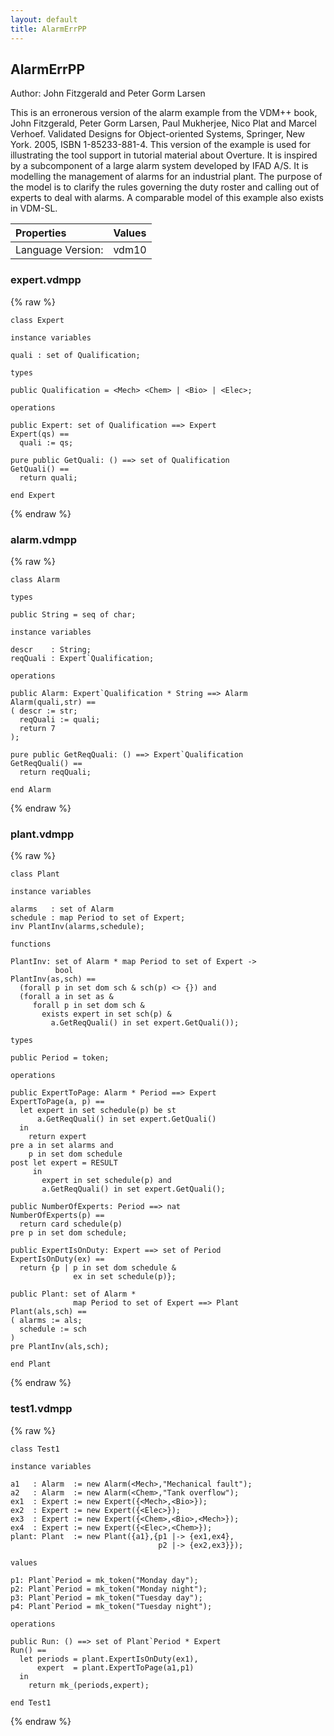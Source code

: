 ```yaml
---
layout: default
title: AlarmErrPP
---
```


## AlarmErrPP
Author: John Fitzgerald and Peter Gorm Larsen


This is an erronerous version of the alarm example from the VDM++
book, John Fitzgerald, Peter Gorm Larsen, Paul Mukherjee, Nico Plat
and Marcel Verhoef. Validated Designs for Object-oriented Systems,
Springer, New York. 2005, ISBN 1-85233-881-4. This version of the
example is used for illustrating the tool support in tutorial material
about Overture. It is inspired by a subcomponent of a large alarm
system developed by IFAD A/S. It is modelling the management of alarms
for an industrial plant. The purpose of the model is to clarify the
rules governing the duty roster and calling out of experts to deal
with alarms. A comparable model of this example also exists in VDM-SL.



| Properties | Values          |
| :------------ | :---------- |
|Language Version:| vdm10|


### expert.vdmpp

{% raw %}
~~~
class Expert

instance variables

quali : set of Qualification;

types
 
public Qualification = <Mech> <Chem> | <Bio> | <Elec>;

operations

public Expert: set of Qualification ==> Expert
Expert(qs) ==
  quali := qs;

pure public GetQuali: () ==> set of Qualification
GetQuali() ==
  return quali;
  
end Expert
~~~
{% endraw %}

### alarm.vdmpp

{% raw %}
~~~
class Alarm

types

public String = seq of char;

instance variables 

descr    : String;
reqQuali : Expert`Qualification;

operations

public Alarm: Expert`Qualification * String ==> Alarm
Alarm(quali,str) ==
( descr := str;
  reqQuali := quali;
  return 7
);

pure public GetReqQuali: () ==> Expert`Qualification
GetReqQuali() ==
  return reqQuali;
  
end Alarm
~~~
{% endraw %}

### plant.vdmpp

{% raw %}
~~~
class Plant

instance variables

alarms   : set of Alarm
schedule : map Period to set of Expert;
inv PlantInv(alarms,schedule);

functions

PlantInv: set of Alarm * map Period to set of Expert -> 
          bool
PlantInv(as,sch) ==
  (forall p in set dom sch & sch(p) <> {}) and
  (forall a in set as &
     forall p in set dom sch &
       exists expert in set sch(p) &
         a.GetReqQuali() in set expert.GetQuali());

types

public Period = token;

operations

public ExpertToPage: Alarm * Period ==> Expert
ExpertToPage(a, p) ==
  let expert in set schedule(p) be st
      a.GetReqQuali() in set expert.GetQuali()
  in
    return expert
pre a in set alarms and
    p in set dom schedule
post let expert = RESULT
     in
       expert in set schedule(p) and
       a.GetReqQuali() in set expert.GetQuali();
	 
public NumberOfExperts: Period ==> nat
NumberOfExperts(p) ==
  return card schedule(p)
pre p in set dom schedule;

public ExpertIsOnDuty: Expert ==> set of Period
ExpertIsOnDuty(ex) ==
  return {p | p in set dom schedule & 
              ex in set schedule(p)};

public Plant: set of Alarm * 
              map Period to set of Expert ==> Plant
Plant(als,sch) ==
( alarms := als;
  schedule := sch
)
pre PlantInv(als,sch);

end Plant
~~~
{% endraw %}

### test1.vdmpp

{% raw %}
~~~
class Test1

instance variables

a1   : Alarm  := new Alarm(<Mech>,"Mechanical fault");
a2   : Alarm  := new Alarm(<Chem>,"Tank overflow");
ex1  : Expert := new Expert({<Mech>,<Bio>});
ex2  : Expert := new Expert({<Elec>});
ex3  : Expert := new Expert({<Chem>,<Bio>,<Mech>});
ex4  : Expert := new Expert({<Elec>,<Chem>});
plant: Plant  := new Plant({a1},{p1 |-> {ex1,ex4},
                                 p2 |-> {ex2,ex3}});

values

p1: Plant`Period = mk_token("Monday day");
p2: Plant`Period = mk_token("Monday night");
p3: Plant`Period = mk_token("Tuesday day");
p4: Plant`Period = mk_token("Tuesday night");

operations

public Run: () ==> set of Plant`Period * Expert
Run() == 
  let periods = plant.ExpertIsOnDuty(ex1),
      expert  = plant.ExpertToPage(a1,p1)
  in 
    return mk_(periods,expert);

end Test1
~~~
{% endraw %}


